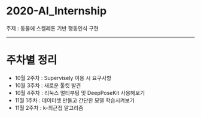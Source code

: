 # 2020-AI_Internship
주제 : 동물에 스켈레톤 기반 행동인식 구현

----------------------------------------------------------------------------
# 주차별 정리  
- 10월 2주차 : Supervisely 이용 시 요구사항  
- 10월 3주차 : 새로운 툴킷 발견 
- 10월 4주차 : 리눅스 멀티부팅 및 DeepPoseKit 사용해보기  
- 11월 1주차 : 데이터셋 만들고 간단한 모델 학습시켜보기
- 11월 2주차 : k-최근접 알고리즘 
